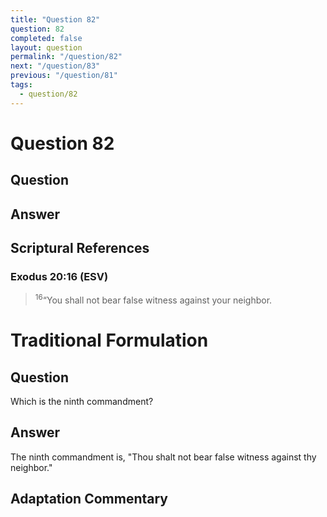 ```yaml
---
title: "Question 82"
question: 82
completed: false
layout: question
permalink: "/question/82"
next: "/question/83"
previous: "/question/81"
tags:
  - question/82
---
```

# Question 82

## Question


## Answer


## Scriptural References
### Exodus 20:16 (ESV)
> <sup>16</sup>“You shall not bear false witness against your neighbor.

# Traditional Formulation
## Question
Which is the ninth commandment?

## Answer
The ninth commandment is, "Thou shalt not bear false witness against thy neighbor."

## Adaptation Commentary
